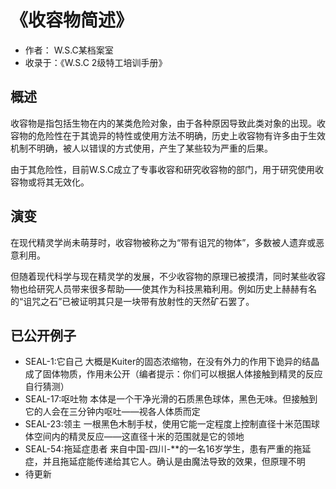 # 《收容物简述》

- 作者： W.S.C某档案室
- 收录于：《W.S.C 2级特工培训手册》

## 概述

收容物是指包括生物在内的某类危险对象，由于各种原因导致此类对象的出现。收容物的危险性在于其诡异的特性或使用方法不明确，历史上收容物有许多由于生效机制不明确，被人以错误的方式使用，产生了某些较为严重的后果。

由于其危险性，目前W.S.C成立了专事收容和研究收容物的部门，用于研究使用收容物或将其无效化。

## 演变

在现代精灵学尚未萌芽时，收容物被称之为“带有诅咒的物体”，多数被人遗弃或恶意利用。

但随着现代科学与现在精灵学的发展，不少收容物的原理已被摸清，同时某些收容物也给研究人员带来很多帮助——使其作为科技黑箱利用。例如历史上赫赫有名的“诅咒之石”已被证明其只是一块带有放射性的天然矿石罢了。

## 已公开例子

- SEAL-1:它自己     大概是Kuiter的固态浓缩物，在没有外力的作用下诡异的结晶成了固体物质，作用未公开（编者提示：你们可以根据人体接触到精灵的反应自行猜测）
- SEAL-17:呕吐物    本体是一个干净光滑的石质黑色球体，黑色无味。但接触到它的人会在三分钟内呕吐——视各人体质而定
- SEAL-23:领主      一根黑色木制手杖，使用它能一定程度上控制直径十米范围球体空间内的精灵反应——这直径十米的范围就是它的领地
- SEAL-54:拖延症患者 来自中国-四川-**的一名16岁学生，患有严重的拖延症，并且拖延症能传递给其它人。确认是由魔法导致的效果，但原理不明
- 待更新